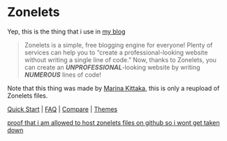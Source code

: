 # Zonelets
Yep, this is the thing that i use in [my blog](https://lime360.neocities.org/blog)

> Zonelets is a simple, free blogging engine for everyone!
> Plenty of services can help you to “create a professional-looking website without writing a single line of code.”
> Now, thanks to Zonelets, you can create an ***UNPROFESSIONAL***-looking website by writing ***NUMEROUS*** lines of code!

Note that this thing was made by [Marina Kittaka](https://marinakittaka.com/), this is only a reupload of Zonelets files.

[Quick Start](https://zonelets.net/posts/2020-11-08-Quick-Start-Guide.html) | [FAQ](https://zonelets.net/posts/2020-11-09-Frequently-Asked-Questions.html) | [Compare](https://zonelets.net/posts/2020-11-08-Comparison-to-Other-Blogging-Methods.html) | [Themes](https://zonelets.net/posts/2020-11-08-Theme-Gallery.html)

[proof that i am allowed to host zonelets files on github so i wont get taken down](https://imgur.com/a/znGVONq)
